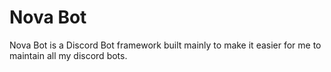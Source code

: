 # Nova Bot
Nova Bot is a Discord Bot framework built mainly to make it easier for me to maintain all my discord bots.